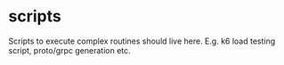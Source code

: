 # scripts

Scripts to execute complex routines should live here. E.g. k6 load testing script, proto/grpc generation etc.